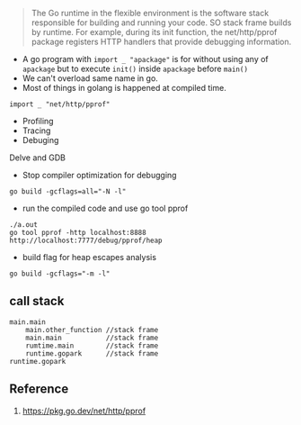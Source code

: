 > The Go runtime in the flexible environment is the software stack responsible for building and running your code. SO stack frame builds by runtime. For example, during its init function, the net/http/pprof package registers HTTP handlers that provide debugging information.

- A go program with `import _ "apackage"` is for without using any of `apackage` but to execute `init()` inside `apackage` before `main()`
- We can't overload same name in go.
- Most of things in golang is happened at compiled time.

```
import _ "net/http/pprof"
```

- Profiling
- Tracing
- Debuging

Delve and GDB

- Stop compiler optimization for debugging

```
go build -gcflags=all="-N -l"
```

- run the compiled code and use go tool pprof

```
./a.out
go tool pprof -http localhost:8888 http://localhost:7777/debug/pprof/heap
```

- build flag for heap escapes analysis

```
go build -gcflags="-m -l"
```

## call stack

```
main.main
    main.other_function //stack frame
    main.main           //stack frame
    rumtime.main        //stack frame
    runtime.gopark      //stack frame
runtime.gopark
```

## Reference

1. https://pkg.go.dev/net/http/pprof
